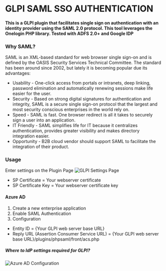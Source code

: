 
# GLPI SAML SSO AUTHENTICATION

#### This is a GLPI plugin that facilitates single sign on authentication with an identity provider using the SAML 2.0 protocol.  This tool leverages the Onelogin PHP library.  Tested with ADFS 2.0+ and Google IDP

### Why SAML?

SAML is an XML-based standard for web browser single sign-on and is defined by the OASIS Security Services Technical Committee. The standard has been around since 2002, but lately it is becoming popular due its advantages:

* Usability - One-click access from portals or intranets, deep linking, password elimination and automatically renewing sessions make life easier for the user.
* Security - Based on strong digital signatures for authentication and integrity, SAML is a secure single sign-on protocol that the largest and most security conscious enterprises in the world rely on.
* Speed - SAML is fast. One browser redirect is all it takes to securely sign a user into an application.
* IT Friendly - SAML simplifies life for IT because it centralizes authentication, provides greater visibility and makes directory integration easier.
* Opportunity - B2B cloud vendor should support SAML to facilitate the integration of their product.

### Usage

Enter settings on the Plugin Page
![GLPI Settings Page](https://derrick-smith.com/wp-content/uploads/2020/10/Settings.png)

* SP Certificate = Your webserver certificate
* SP Certificate Key = Your webserver certificate key

#### Azure AD
1. Create a new enterprise application
2. Enable SAML Authentication
3. Configuration
* Entity ID = {Your GLPI web server base URL}
* Reply URL (Assertion Consumer Service URL) = {Your GLPI web server base URL}/plugins/phpsaml/front/acs.php

##### Where to IdP settings required for GLPI?
![Azure AD Configuration](https://derrick-smith.com/wp-content/uploads/2020/10/Azure-Configuration.png)




